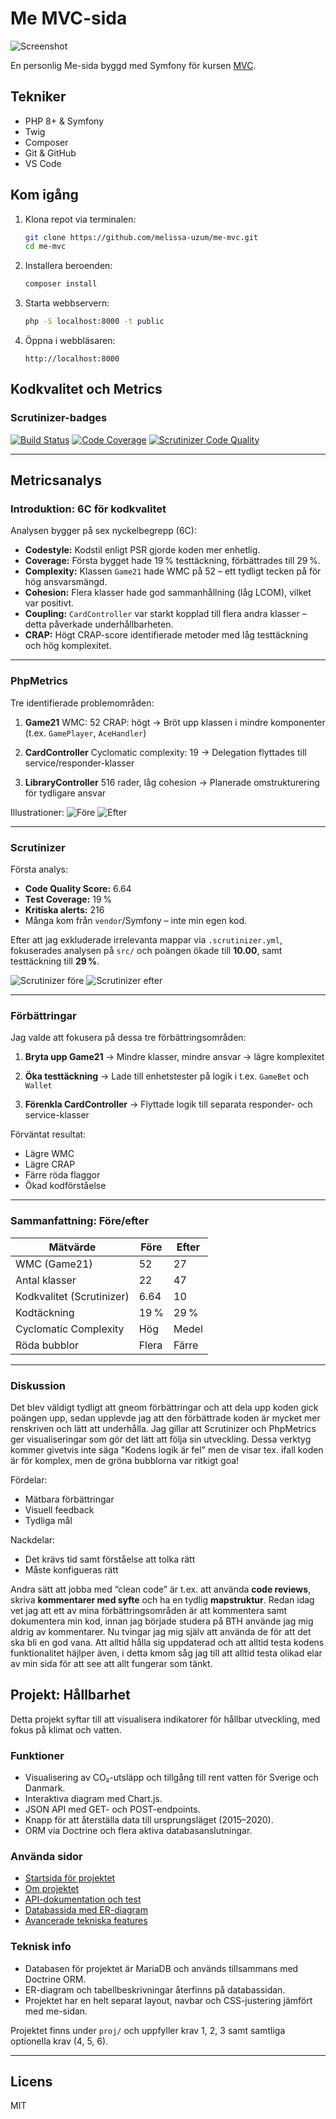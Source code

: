 # Me MVC-sida

![Screenshot](public/images/screenshot.png)

En personlig Me-sida byggd med Symfony för kursen [MVC](https://dbwebb.se/kurser/mvc-v2).

## Tekniker

- PHP 8+ & Symfony
- Twig
- Composer
- Git & GitHub
- VS Code

## Kom igång

1. Klona repot via terminalen:

    ```bash
    git clone https://github.com/melissa-uzum/me-mvc.git
    cd me-mvc
    ```

2. Installera beroenden:

    ```bash
    composer install
    ```

3. Starta webbservern:

    ```bash
    php -S localhost:8000 -t public
    ```

4. Öppna i webbläsaren:

    ```
    http://localhost:8000
    ```

## Kodkvalitet och Metrics

### Scrutinizer-badges

[![Build Status](https://scrutinizer-ci.com/g/melissa-uzum/me-mvc/badges/build.png)](https://scrutinizer-ci.com/g/melissa-uzum/me-mvc/)
[![Code Coverage](https://scrutinizer-ci.com/g/melissa-uzum/me-mvc/badges/coverage.png)](https://scrutinizer-ci.com/g/melissa-uzum/me-mvc/)
[![Scrutinizer Code Quality](https://scrutinizer-ci.com/g/melissa-uzum/me-mvc/badges/quality-score.png)](https://scrutinizer-ci.com/g/melissa-uzum/me-mvc/)

---

## Metricsanalys

### Introduktion: 6C för kodkvalitet

Analysen bygger på sex nyckelbegrepp (6C):

- **Codestyle:** Kodstil enligt PSR gjorde koden mer enhetlig.
- **Coverage:** Första bygget hade 19 % testtäckning, förbättrades till 29 %.
- **Complexity:** Klassen `Game21` hade WMC på 52 – ett tydligt tecken på för hög ansvarsmängd.
- **Cohesion:** Flera klasser hade god sammanhållning (låg LCOM), vilket var positivt.
- **Coupling:** `CardController` var starkt kopplad till flera andra klasser – detta påverkade underhållbarheten.
- **CRAP:** Högt CRAP-score identifierade metoder med låg testtäckning och hög komplexitet.

---

### PhpMetrics

Tre identifierade problemområden:

1. **Game21**
   WMC: 52
   CRAP: högt
   → Bröt upp klassen i mindre komponenter (t.ex. `GamePlayer`, `AceHandler`)

2. **CardController**
   Cyclomatic complexity: 19
   → Delegation flyttades till service/responder-klasser

3. **LibraryController**
   516 rader, låg cohesion
   → Planerade omstrukturering för tydligare ansvar

Illustrationer:
![Före](public/images/metrics-before.png)
![Efter](public/images/metrics-after.png)

---

### Scrutinizer

Första analys:

- **Code Quality Score:** 6.64
- **Test Coverage:** 19 %
- **Kritiska alerts:** 216
- Många kom från `vendor`/Symfony – inte min egen kod.

Efter att jag exkluderade irrelevanta mappar via `.scrutinizer.yml`, fokuserades analysen på `src/` och poängen ökade till **10.00**, samt testtäckning till **29 %**.

![Scrutinizer före](public/images/before-scrutinizer.png)
![Scrutinizer efter](public/images/after-scrutinizer.png)

---

### Förbättringar

Jag valde att fokusera på dessa tre förbättringsområden:

1. **Bryta upp Game21**
   → Mindre klasser, mindre ansvar → lägre komplexitet

2. **Öka testtäckning**
   → Lade till enhetstester på logik i t.ex. `GameBet` och `Wallet`

3. **Förenkla CardController**
   → Flyttade logik till separata responder- och service-klasser

Förväntat resultat:

- Lägre WMC
- Lägre CRAP
- Färre röda flaggor
- Ökad kodförståelse

---

### Sammanfattning: Före/efter

| Mätvärde                 | Före     | Efter    |
|--------------------------|----------|----------|
| WMC (Game21)             | 52       | 27       |
| Antal klasser            | 22       | 47       |
| Kodkvalitet (Scrutinizer)| 6.64     | 10       |
| Kodtäckning              | 19 %     | 29 %     |
| Cyclomatic Complexity    | Hög      | Medel    |
| Röda bubblor             | Flera    | Färre    |

---

### Diskussion

Det blev väldigt tydligt att gneom förbättringar och att dela upp koden gick poängen upp, sedan upplevde jag att den förbättrade koden är mycket mer renskriven och lätt att underhålla. Jag gillar att Scrutinizer och PhpMetrics ger visualiseringar som gör det lätt att följa sin utveckling. Dessa verktyg kommer givetvis inte säga "Kodens logik är fel" men de visar tex. ifall koden är för komplex, men de gröna bubblorna var ritkigt goa!

Fördelar:

- Mätbara förbättringar
- Visuell feedback
- Tydliga mål

Nackdelar:

- Det krävs tid samt förståelse att tolka rätt
- Måste konfigueras rätt

Andra sätt att jobba med “clean code” är t.ex. att använda **code reviews**, skriva **kommentarer med syfte** och ha en tydlig **mapstruktur**. Redan idag vet jag att ett av mina förbättringsområden är att kommentera samt dokumentera min kod, innan jag började studera på BTH använde jag mig aldrig av kommentarer. Nu tvingar jag mig själv att använda de för att det ska bli en god vana. Att alltid hålla sig uppdaterad och att alltid testa kodens funktionalitet häjlper även, i detta kmom såg jag till att alltid testa olikad elar av min sida för att see att allt fungerar som tänkt.


## Projekt: Hållbarhet

Detta projekt syftar till att visualisera indikatorer för hållbar utveckling, med fokus på klimat och vatten.

### Funktioner

- Visualisering av CO₂-utsläpp och tillgång till rent vatten för Sverige och Danmark.
- Interaktiva diagram med Chart.js.
- JSON API med GET- och POST-endpoints.
- Knapp för att återställa data till ursprungsläget (2015–2020).
- ORM via Doctrine och flera aktiva databasanslutningar.

### Använda sidor

- [Startsida för projektet](/proj)
- [Om projektet](/proj/about)
- [API-dokumentation och test](/proj/api)
- [Databassida med ER-diagram](/proj/about/database)
- [Avancerade tekniska features](/proj/features)

### Teknisk info

- Databasen för projektet är MariaDB och används tillsammans med Doctrine ORM.
- ER-diagram och tabellbeskrivningar återfinns på databassidan.
- Projektet har en helt separat layout, navbar och CSS-justering jämfört med me-sidan.

Projektet finns under `proj/` och uppfyller krav 1, 2, 3 samt samtliga optionella krav (4, 5, 6).


---

## Licens

MIT
